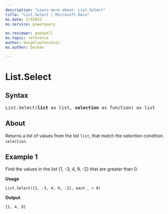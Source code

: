 ```yaml
---
description: "Learn more about: List.Select"
title: "List.Select | Microsoft Docs"
ms.date: 3/92022
ms.service: powerquery

ms.reviewer: gepopell
ms.topic: reference
author: dougklopfenstein
ms.author: bezhan

---
```

# List.Select

## Syntax

<pre>
List.Select(<b>list</b> as list, <b>selection</b> as function) as list
</pre>
  
## About

Returns a list of values from the list `list`, that match the selection condition `selection`.

## Example 1

Find the values in the list {1, -3, 4, 9, -2} that are greater than 0.

**Usage**

```powerquery-m
List.Select({1, -3, 4, 9, -2}, each _ > 0)
```

**Output**

`{1, 4, 9}`
